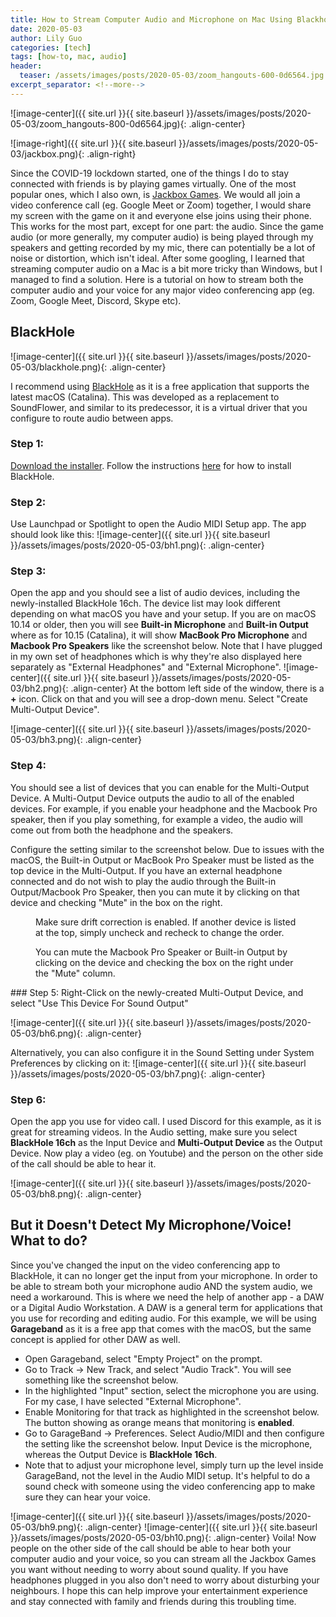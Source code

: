 ```yaml
---
title: How to Stream Computer Audio and Microphone on Mac Using Blackhole
date: 2020-05-03
author: Lily Guo
categories: [tech]
tags: [how-to, mac, audio]
header:
  teaser: /assets/images/posts/2020-05-03/zoom_hangouts-600-0d6564.jpg
excerpt_separator: <!--more-->
---
```

![image-center]({{ site.url }}{{ site.baseurl }}/assets/images/posts/2020-05-03/zoom_hangouts-800-0d6564.jpg){: .align-center}

![image-right]({{ site.url }}{{ site.baseurl }}/assets/images/posts/2020-05-03/jackbox.png){: .align-right}

Since the COVID-19 lockdown started, one of the things I do to stay connected with friends is by playing games virtually. One of the most popular ones, which I also own, is [Jackbox Games](https://www.jackboxgames.com/). We would all join a video conference call (eg. Google Meet or Zoom) together, I would share my screen with the game on it and everyone else joins using their phone. This works for the most part, except for one part: the audio. Since the game audio (or more generally, my computer audio) is being played through my speakers and getting recorded by my mic, there can potentially be a lot of noise or distortion, which isn't ideal. After some googling, I learned that streaming computer audio on a Mac is a bit more tricky than Windows, but I managed to find a solution. Here is a tutorial on how to stream both the computer audio and your voice for any major video conferencing app (eg. Zoom, Google Meet, Discord, Skype etc).

## BlackHole

![image-center]({{ site.url }}{{ site.baseurl }}/assets/images/posts/2020-05-03/blackhole.png){: .align-center}

I recommend using [BlackHole](https://github.com/ExistentialAudio/BlackHole) as it is a free application that supports the latest macOS (Catalina). This was developed as a replacement to SoundFlower, and similar to its predecessor, it is a virtual driver that you configure to route audio between apps.

### Step 1: 
[Download the installer](https://github.com/ExistentialAudio/BlackHole). Follow the instructions [here](https://github.com/ExistentialAudio/BlackHole/wiki/Installation) for how to install BlackHole.
### Step 2:
Use Launchpad or Spotlight to open the Audio MIDI Setup app. The app should look like this:
![image-center]({{ site.url }}{{ site.baseurl }}/assets/images/posts/2020-05-03/bh1.png){: .align-center}
### Step 3:
Open the app and you should see a list of audio devices, including the newly-installed BlackHole 16ch. The device list may look different depending on what macOS you have and your setup. If you are on macOS 10.14 or older, then you will see **Built-in Microphone** and **Built-in Output** where as for 10.15 (Catalina), it will show **MacBook Pro Microphone** and **Macbook Pro Speakers** like the screenshot below. Note that I have plugged in my own set of headphones which is why they're also displayed here separately as "External Headphones" and "External Microphone". 
![image-center]({{ site.url }}{{ site.baseurl }}/assets/images/posts/2020-05-03/bh2.png){: .align-center}
At the bottom left side of the window, there is a **+** icon. Click on that and you will see a drop-down menu. Select "Create Multi-Output Device". 

![image-center]({{ site.url }}{{ site.baseurl }}/assets/images/posts/2020-05-03/bh3.png){: .align-center}
### Step 4:
You should see a list of devices that you can enable for the Multi-Output Device. A Multi-Output Device outputs the audio to all of the enabled devices. For example, if you enable your headphone and the Macbook Pro speaker, then if you play something, for example a video, the audio will come out from both the headphone and the speakers.

Configure the setting similar to the screenshot below. Due to issues with the macOS, the Built-in Output or MacBook Pro Speaker must be listed as the top device in the Multi-Output. If you have an external headphone connected and do not wish to play the audio through the Built-in Output/Macbook Pro Speaker, then you can mute it by clicking on that device and checking "Mute" in the box on the right.
<figure class="align-center">
  <img src="{{ site.url }}{{ site.baseurl }}/assets/images/posts/2020-05-03/bh4.png" alt="">
  <figcaption>Make sure drift correction is enabled. If another device is listed at the top, simply uncheck and recheck to change the order.</figcaption>
</figure>
<figure class="align-center">
  <img src="{{ site.url }}{{ site.baseurl }}/assets/images/posts/2020-05-03/bh5.png" alt="">
  <figcaption>You can mute the Macbook Pro Speaker or Built-in Output by clicking on the device and checking the box on the right under the "Mute" column.</figcaption>
</figure>
### Step 5:
Right-Click on the newly-created Multi-Output Device, and select "Use This Device For Sound Output"

![image-center]({{ site.url }}{{ site.baseurl }}/assets/images/posts/2020-05-03/bh6.png){: .align-center}

Alternatively, you can also configure it in the Sound Setting under System Preferences by clicking on it:
![image-center]({{ site.url }}{{ site.baseurl }}/assets/images/posts/2020-05-03/bh7.png){: .align-center}
### Step 6:
Open the app you use for video call. I used Discord for this example, as it is great for streaming videos. In the Audio setting, make sure you select **BlackHole 16ch** as the Input Device and **Multi-Output Device** as the Output Device. Now play a video (eg. on Youtube) and the person on the other side of the call should be able to hear it.

![image-center]({{ site.url }}{{ site.baseurl }}/assets/images/posts/2020-05-03/bh8.png){: .align-center}

## But it Doesn't Detect My Microphone/Voice! What to do?
Since you've changed the input on the video conferencing app to BlackHole, it can no longer get the input from your microphone. In order to be able to stream both your microphone audio AND the system audio, we need a workaround. This is where we need the help of another app - a DAW or a Digital Audio Workstation. A DAW is a general term for applications that you use for recording and editing audio. For this example, we will be using **Garageband** as it is a free app that comes with the macOS, but the same concept is applied for other DAW as well.
* Open Garageband, select "Empty Project" on the prompt. 
* Go to Track -> New Track, and select "Audio Track". You will see something like the screenshot below. 
* In the highlighted "Input" section, select the microphone you are using. For my case, I have selected "External Microphone".
* Enable Monitoring for that track as highlighted in the screenshot below. The button showing as orange means that monitoring is **enabled**.
* Go to GarageBand -> Preferences. Select Audio/MIDI and then configure the setting like the screenshot below. Input Device is the microphone, whereas the Output Device is **BlackHole 16ch**.
* Note that to adjust your microphone level, simply turn up the level inside GarageBand, not the level in the Audio MIDI setup. It's helpful to do a sound check with someone using the video conferencing app to make sure they can hear your voice.

![image-center]({{ site.url }}{{ site.baseurl }}/assets/images/posts/2020-05-03/bh9.png){: .align-center}
![image-center]({{ site.url }}{{ site.baseurl }}/assets/images/posts/2020-05-03/bh10.png){: .align-center}
Voila! Now people on the other side of the call should be able to hear both your computer audio and your voice, so you can stream all the Jackbox Games you want without needing to worry about sound quality. If you have headphones plugged in you also don't need to worry about disturbing your neighbours. I hope this can help improve your entertainment experience and stay connected with family and friends during this troubling time.



